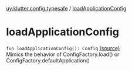 [uy.klutter.config.typesafe](index.md) / [loadApplicationConfig](.)


# loadApplicationConfig
<code>fun loadApplicationConfig(): Config</code> [(source)](https://github.com/kohesive/klutter/blob/master/config-typesafe-jdk6/src/main/kotlin/uy/klutter/config/typesafe/ConfigLoading.kt#L55)<br/>
Mimics the behavior of ConfigFactory.load() or ConfigFactory.defaultApplication()


